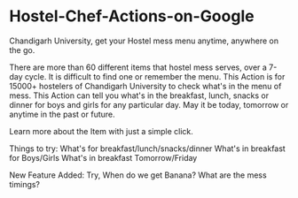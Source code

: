 # Hostel-Chef-Actions-on-Google
Chandigarh University, get your Hostel mess menu anytime, anywhere on the go.


There are more than 60 different items that hostel mess serves, over a 7-day cycle. It is difficult to find one or remember the menu. 
This Action is for 15000+ hostelers of Chandigarh University to check what's in the menu of mess.
This Action can tell you what's in the breakfast, lunch, snacks or dinner for boys and girls for any particular day. May it be today, tomorrow or anytime in the past or future.

Learn more about the Item with just a simple click.

Things to try:
What's for breakfast/lunch/snacks/dinner
What's in breakfast for Boys/Girls
What's in breakfast Tomorrow/Friday

New Feature Added:
Try, When do we get Banana?
What are the mess timings?
